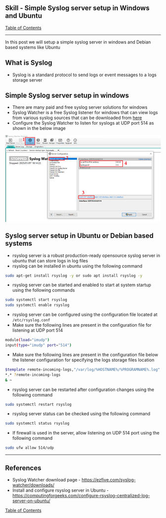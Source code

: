 ## Skill - Simple Syslog server setup in Windows and Ubuntu

[Table of Contents](https://nagasudhir.blogspot.com/2020/04/taming-python-table-of-contents.html)

<hr>

In this post we will setup a simple syslog server in windows and Debian based systems like Ubuntu

## What is Syslog
* Syslog is a standard protocol to send logs or event messages to a logs storage server

## Simple Syslog server setup in windows
* There are many paid and free syslog server solutions for windows
* Syslog Watcher is a free Syslog listener for windows that can view logs from various syslog sources that can be downloaded from [here](https://ezfive.com/syslog-watcher/downloads/)
* Configure the Syslog Watcher to listen for syslogs at UDP port 514 as shown in the below image

![syslog watcher config demo.png](https://github.com/nagasudhirpulla/taming_python/raw/master/blog/skills/assets/img/syslog%20watcher%20config%20demo.png)
## Syslog server setup in Ubuntu or Debian based systems
* rsyslog server is a robust production-ready opensource syslog server in ubuntu that can store logs in log files
* rsyslog can be installed in ubuntu using the following command
```bash
sudo apt-get install rsyslog -y or sudo apt install rsyslog -y
```
* rsyslog server can be started and enabled to start at system startup using the following commands
```bash
sudo systemctl start rsyslog
sudo systemctl enable rsyslog
```
* rsyslog server can be configured using the configuration file located at `/etc/rsyslog.conf` 
* Make sure the following lines are present in the configuration file for listening at UDP port 514
```bash
module(load="imudp")
input(type="imudp" port="514")
```
* Make sure the following lines are present in the configuration file below the listener configuration for specifying the logs storage files location
```bash
$template remote-incoming-logs,"/var/log/%HOSTNAME%/%PROGRAMNAME%.log" 
*.* ?remote-incoming-logs
& ~
```
* rsyslog server can be restarted after configuration changes using the following command
```bash
sudo systemctl restart rsyslog
```
* rsyslog server status can be checked using the following command
```bash
sudo systemctl status rsyslog
```
* If firewall is used in the server, allow listening on UDP 514 port using the following command
```bash
sudo ufw allow 514/udp
```

<hr/>

## References
* Syslog Watcher download page - https://ezfive.com/syslog-watcher/downloads/
* Install and configure rsyslog server in Ubuntu - https://computingforgeeks.com/configure-rsyslog-centralized-log-server-on-ubuntu/

[Table of Contents](https://nagasudhir.blogspot.com/2020/04/taming-python-table-of-contents.html)

<!--stackedit_data:
eyJoaXN0b3J5IjpbMTk5OTc4NTc3OCwtMTY2MTY5MTQ0NSwtMj
c3Mzk4MzY0XX0=
-->